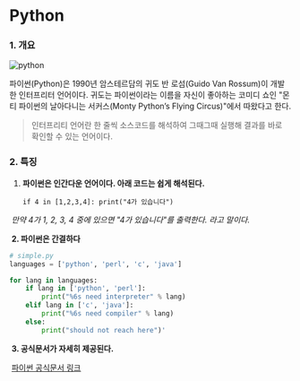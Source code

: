 # Python





### 1. 개요

![python](https://wikidocs.net/images/page/5/pahkey_KRRKrp.png)

파이썬(Python)은 1990년 암스테르담의 귀도 반 로섬(Guido Van Rossum)이 개발한 인터프리터 언어이다. 귀도는 파이썬이라는 이름을 자신이 좋아하는 코미디 쇼인 "몬티 파이썬의 날아다니는 서커스(Monty Python’s Flying Circus)"에서 따왔다고 한다.

> 인터프리티 언어란 한 줄씩 소스코드를 해석하여 그때그때 실행해 결과를 바로 확인할 수 있는 언어이다.



### 2. 특징

1. **파이썬은 인간다운 언어이다. 아래 코드는 쉽게 해석된다.**

   `if 4 in [1,2,3,4]: print("4가 있습니다")`

​	*만약 4가 1, 2, 3, 4 중에 있으면 "4가 있습니다"를 출력한다. 라고 말이다.*

​	**2. 파이썬은 간결하다**

```python
# simple.py
languages = ['python', 'perl', 'c', 'java']

for lang in languages:
	if lang in ['python', 'perl']:
		print("%6s need interpreter" % lang)
	elif lang in ['c', 'java']:
		print("%6s need compiler" % lang)
	else:
		print("should not reach here")'
```

​	**3. 공식문서가 자세히 제공된다.**

​		[파이썬 공식문서 링크](https://docs.python.org/3/)



​	



